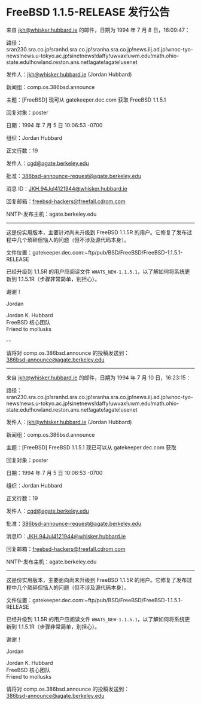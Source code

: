 # FreeBSD 1.1.5-RELEASE 发行公告

来自 jkh@whisker.hubbard.ie 的邮件，日期为 1994 年 7 月 8 日，16:09:47：

路径：sran230.sra.co.jp!sranhd.sra.co.jp!sranha.sra.co.jp!news.iij.ad.jp!wnoc-tyo-news!news.u-tokyo.ac.jp!sinetnews!daffy!uwvax!uwm.edu!math.ohio-state.edu!howland.reston.ans.net!agate!agate!usenet

发件人：jkh@whisker.hubbard.ie (Jordan Hubbard)

新闻组：comp.os.386bsd.announce

主题：[FreeBSD] 现可从 gatekeeper.dec.com 获取 FreeBSD 1.1.5.1 

回复对象：poster

日期：1994 年 7 月 5 日 10:06:53 -0700

组织：Jordan Hubbard

正文行数：19

发件人：cgd@agate.berkeley.edu

批准：386bsd-announce-request@agate.berkeley.edu

消息 ID：<JKH.94Jul4121944@whisker.hubbard.ie>

回复邮箱：freebsd-hackers@freefall.cdrom.com

NNTP-发布主机：agate.berkeley.edu

---

这是份实用版本，主要针对尚未升级到 FreeBSD 1.1.5R 的用户。它修复了发布过程中几个琐碎但恼人的问题（但不涉及源代码本身）。

文件位置：gatekeeper.dec.com:~ftp/pub/BSD/FreeBSD/FreeBSD-1.1.5.1-RELEASE

已经升级到 1.1.5R 的用户应阅读文件 `WHATS_NEW-1.1.5.1`，以了解如何将系统更新到 1.1.5.1R（步骤非常简单，别担心）。

谢谢！

Jordan

Jordan K. Hubbard  
FreeBSD 核心团队  
Friend to mollusks

--

请将对 comp.os.386bsd.announce 的投稿发送到：  
386bsd-announce@agate.berkeley.edu

---

来自 jkh@whisker.hubbard.ie 的邮件，日期为 1994 年 7 月 10 日，16:23:15：

路径：sran230.sra.co.jp!sranhd.sra.co.jp!sranha.sra.co.jp!news.iij.ad.jp!wnoc-tyo-news!news.u-tokyo.ac.jp!sinetnews!daffy!uwvax!uwm.edu!math.ohio-state.edu!howland.reston.ans.net!agate!agate!usenet

发件人：jkh@whisker.hubbard.ie (Jordan Hubbard)

新闻组：comp.os.386bsd.announce

主题：[FreeBSD] FreeBSD 1.1.5.1 现已可以从 gatekeeper.dec.com 获取

回复对象：poster

日期：1994 年 7 月 5 日 10:06:53 -0700

组织：Jordan Hubbard

正文行数：19

发件人：cgd@agate.berkeley.edu

批准：386bsd-announce-request@agate.berkeley.edu

消息ID：<JKH.94Jul4121944@whisker.hubbard.ie>

回复邮箱：freebsd-hackers@freefall.cdrom.com

NNTP-发布主机：agate.berkeley.edu

---

这是份实用版本，主要面向尚未升级到 FreeBSD 1.1.5R 的用户。它修复了发布过程中几个琐碎但恼人的问题（但不涉及源代码本身）。

文件位置：gatekeeper.dec.com:~ftp/pub/BSD/FreeBSD/FreeBSD-1.1.5.1-RELEASE

已经升级到 1.1.5R 的用户应阅读文件 `WHATS_NEW-1.1.5.1`，以了解如何将系统更新到 1.1.5.1R（步骤非常简单，别担心）。

谢谢！

Jordan



Jordan K. Hubbard  
FreeBSD 核心团队  
Friend to mollusks



请将对 comp.os.386bsd.announce 的投稿发送到：  
386bsd-announce@agate.berkeley.edu
